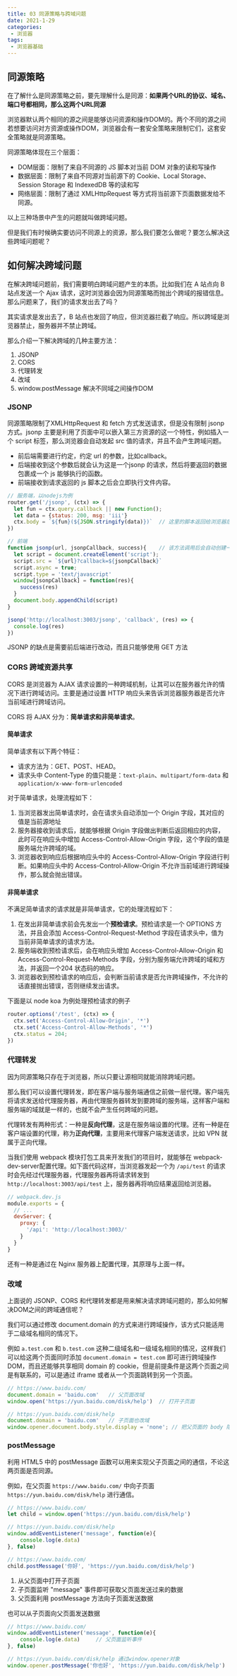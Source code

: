 ```yaml
---
title: 03 同源策略与跨域问题
date: 2021-1-29
categories:
 - 浏览器
tags:
 - 浏览器基础
---
```




## 同源策略

在了解什么是同源策略之前，要先理解什么是同源：**如果两个URL的协议、域名、端口号都相同，那么这两个URL同源**

浏览器默认两个相同的源之间是能够访问资源和操作DOM的。两个不同的源之间若想要访问对方资源或操作DOM，浏览器会有一套安全策略来限制它们，这套安全策略就是同源策略。

同源策略体现在三个层面：

+ DOM层面：限制了来自不同源的 JS 脚本对当前 DOM 对象的读和写操作
+ 数据层面：限制了来自不同源对当前源下的 Cookie、Local Storage、Session Storage 和 IndexedDB 等的读和写
+ 网络层面：限制了通过 XMLHttpRequest 等方式将当前源下页面数据发给不同源。

以上三种场景中产生的问题就叫做跨域问题。

但是我们有时候确实要访问不同源上的资源，那么我们要怎么做呢？要怎么解决这些跨域问题呢？



## 如何解决跨域问题

在解决跨域问题前，我们需要明白跨域问题产生的本质。比如我们在 A 站点向 B 站点发送一个 Ajax 请求，这时浏览器会因为同源策略而抛出个跨域的报错信息。那么问题来了，我们的请求发出去了吗？

其实请求是发出去了，B 站点也发回了响应，但浏览器拦截了响应。所以跨域是浏览器禁止，服务器并不禁止跨域。

那么介绍一下解决跨域的几种主要方法：

1. JSONP
2. CORS
3. 代理转发
4. 改域
5. window.postMessage 解决不同域之间操作DOM




### JSONP

同源策略限制了XMLHttpRequest 和 fetch 方式发送请求，但是没有限制 jsonp 方式。jsonp 主要是利用了页面中可以嵌入第三方资源的这一个特性，例如插入一个 script 标签，那么浏览器会自动发起 src 值的请求，并且不会产生跨域问题。

+ 前后端需要进行约定，约定 url 的参数，比如callback。
+ 后端接收到这个参数后就会认为这是一个jsonp 的请求，然后将要返回的数据包裹成一个 js 能够执行的函数。
+ 前端接收到请求返回的 js 脚本之后会立即执行文件内容。

```js
// 服务端，以nodejs为例
router.get('/jsonp', (ctx) => {
  let fun = ctx.query.callback || new Function();
  let data = {status: 200, msg: 'iii'}
  ctx.body = `${fun}(${JSON.stringify(data)})`	// 这里的脚本返回给浏览器后会自动执行
})

// 前端
function jsonp(url, jsonpCallback, success){	// 该方法调用后会自动创建一个 script 标签，并自动发起请求
  let script = document.createElement('script');
  script.src = `${url}?callback=${jsonpCallback}`
  script.async = true;
  script.type = 'text/javascript'
  window[jsonpCallback] = function(res){
    success(res)
  }
  document.body.appendChild(script)
}

jsonp('http://localhost:3003/jsonp', 'callback', (res) => {
  console.log(res)
})
```

JSONP 的缺点是需要前后端进行改动，而且只能够使用 GET 方法



### CORS 跨域资源共享

CORS 是浏览器为 AJAX 请求设置的一种跨域机制，让其可以在服务器允许的情况下进行跨域访问。主要是通过设置 HTTP 响应头来告诉浏览器服务器是否允许当前域进行跨域访问。

CORS 将 AJAX 分为：**简单请求和非简单请求**。

#### 简单请求

简单请求有以下两个特征：

+ 请求方法为：GET、POST、HEAD。
+ 请求头中 Content-Type 的值只能是：`text-plain`、`multipart/form-data` 和 `application/x-www-form-urlencoded`

对于简单请求，处理流程如下：

1. 当浏览器发出简单请求时，会在请求头自动添加一个 Origin 字段，其对应的值是当前源地址
2. 服务器接收到请求后，就能够根据 Origin 字段做出判断后返回相应的内容，此时可在响应头中增加 Access-Control-Allow-Origin 字段，这个字段的值是服务端允许跨域的域。
3. 浏览器收到响应后根据响应头中的 Access-Control-Allow-Origin 字段进行判断。如果响应头中的 Access-Control-Allow-Origin 不允许当前域进行跨域操作，那么就会抛出错误。

#### 非简单请求

不满足简单请求的请求就是非简单请求，它的处理流程如下：

1. 在发出非简单请求前会先发出一个**预检请求**。预检请求是一个 OPTIONS 方法，并且会添加 Access-Control-Request-Method 字段在请求头中，值为当前非简单请求的请求方法。
2. 服务端收到预检请求后，会在响应头增加 Access-Control-Allow-Origin 和 Access-Control-Request-Methods 字段，分别为服务端允许跨域的域和方法，并返回一个204 状态码的响应。
3. 浏览器收到预检请求的响应后，会判断当前请求是否允许跨域操作，不允许的话直接抛出错误，否则继续发出请求。

下面是以 node koa 为例处理预检请求的例子

```js
router.options('/test', (ctx) => {
  ctx.set('Access-Control-Allow-Origin', '*')
  ctx.set('Access-Control-Allow-Methods', '*')
  ctx.status = 204;
})
```



### 代理转发

因为同源策略只存在于浏览器，所以只要让源相同就能消除跨域问题。

那么我们可以设置代理转发，即在客户端与服务端通信之前做一层代理。客户端先将请求发送给代理服务器，再由代理服务器转发到要跨域的服务端，这样客户端和服务端的域就是一样的，也就不会产生任何跨域的问题。

代理转发有两种形式：一种是**反向代理**，这是在服务端设置的代理。还有一种是在客户端设置的代理，称为**正向代理**，主要用来代理客户端发送请求，比如 VPN 就属于正向代理。

当我们使用 webpack 模块打包工具来开发我们的项目时，就能够在 webpack-dev-server配置代理。如下面代码这样，当浏览器发起一个为 `/api/test` 的请求时会先经过代理服务器，代理服务器再将请求转发到 `http://localhost:3003/api/test` 上，服务器再将响应结果返回给浏览器。

```js
// webpack.dev.js
module.exports = {
  // ...
  devServer: {
    proxy: {
      '/api': 'http://localhost:3003/'
    }
  }
}
```

还有一种是通过在 Nginx 服务器上配置代理，其原理与上面一样。



### 改域

上面说的 JSONP、CORS 和代理转发都是用来解决请求跨域问题的，那么如何解决DOM之间的跨域通信呢？

我们可以通过修改 document.domain 的方式来进行跨域操作，该方式只能适用于二级域名相同的情况下。

例如 `a.test.com` 和 `b.test.com` 这种二级域名和一级域名相同的情况，这样我们可以给这两个页面同时添加 `document.domain = test.com` 即可进行跨域操作DOM，而且还能够共享相同 domain 的 cookie，但是前提条件是这两个页面之间是有联系的，可以是通过 iframe 或者从一个页面跳转到另一个页面。

```js
// https://www.baidu.com/
document.domain = 'baidu.com'	// 父页面改域
window.open('https://yun.baidu.com/disk/help')	// 打开子页面

// https://yun.baidu.com/disk/help
document.domain = 'baidu.com'	// 子页面也改域
window.opener.document.body.style.display = 'none';	// 把父页面的 body 隐藏掉
```



### postMessage

利用 HTML5 中的 postMessage 函数可以用来实现父子页面之间的通信，不论这两页面是否同源。

例如，在父页面 `https://www.baidu.com/` 中向子页面 `https://yun.baidu.com/disk/help` 进行通信。

```js
// https://www.baidu.com/
let child = window.open('https://yun.baidu.com/disk/help')

// https://yun.baidu.com/disk/help
window.addEventListener('message', function(e){
    console.log(e.data)
}, false)

// https://www.baidu.com/
child.postMessage('你好', 'https://yun.baidu.com/disk/help')
```

1. 从父页面中打开子页面
2. 子页面监听 "message" 事件即可获取父页面发送过来的数据
3. 父页面利用 postMessage 方法向子页面发送数据

也可以从子页面向父页面发送数据

```js
// https://www.baidu.com/
window.addEventListener('message', function(e){
    console.log(e.data)		// 父页面监听事件
}, false)

// https://yun.baidu.com/disk/help 通过window.opener对象
window.opener.postMessage('你也好', 'https://yun.baidu.com/disk/help')
```









